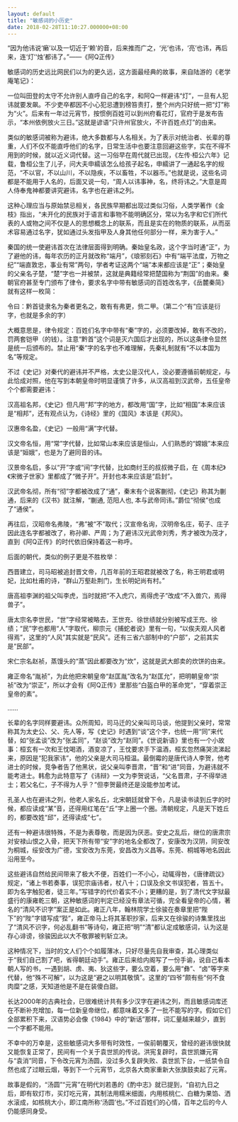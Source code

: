 ```yaml
---
layout: default
title: "敏感词的小历史"
date: 2018-02-28T11:10:27.000000+08:00
---
```


“因为他讳说‘癞’以及一切近于‘赖’的音，后来推而广之，‘光’也讳，‘亮’也讳，再后来，连‘灯’‘烛’都讳了。”——《阿Q正传》

敏感词的历史远比网民们以为的更久远，这方面最经典的故事，来自陆游的《老学庵笔记》：

一位叫田登的太守不允许别人直呼自己的名字，和阿Q一样避讳“灯”，一旦有人犯讳就要发飙。不少吏卒都因不小心犯忌遭到榜笞责打，整个州内只好统一把“灯”称为“火”。后来有一年过元宵节，按惯例百姓可以到州府看花灯，官府于是发布告示，“本州依例放火三日。”这就是谚语“只许州官放火，不许百姓点灯”的由来。

类似的敏感词被称为避讳，绝大多数都与人名相关。为了表示对统治者、长辈的尊重，人们不仅不能直呼他们的名字，日常生活中也要注意回避这些字，实在不得不用到的时候，就以近义词代替。这一习俗早在周代就已出现，《左传·桓公六年》记载，鲁桓公生了儿子，问大夫申繻该怎么给孩子起名，申繻讲了一通起名字的规范，“不以官，不以山川，不以隐疾，不以畜牲，不以器币。”也就是说，这些名词都是不能用于人名的，后面又说一句，“周人以讳事神，名，终将讳之。”大意是周人侍奉鬼神都要讲究避讳，名字也在避讳之列。

这种心理应当与原始禁忌相关，各民族早期都出现过类似习俗，人类学著作《金枝》指出，“未开化的民族对于语言和事物不能明确区分，常以为名字和它们所代表的人或物之间不仅是人的思想概念上的联系，而且是实在的物质的联系，从而巫术容易通过名字，犹如通过头发指甲及人身其他任何部分一样，来为害于人。”

秦国的统一使避讳首次在法律层面得到明确。秦始皇名政，这个字当时通“正”，为了避他的讳，每年农历的正月就改称“端月”，《琅邪刻石》中有“端平法度，万物之纪”“端直敦忠，事业有常”两句，学者考证这两个“端”本来都应该是“正”；秦始皇的父亲名子楚，“楚”字也一并被禁，这就是典籍经常把楚国称为“荆国”的由来。秦朝官府甚至专门颁布了律令，要求名字中带有敏感词的百姓改名字，《岳麓秦简》就有这样一枚简：

令曰：黔首徒隶名为秦者更名之，敢有有弗更，赀二甲。（第二个“有”应该是衍字，也就是多余的字）

大概意思是，律令规定：百姓们名字中带有“秦”字的，必须要改掉，敢有不改的，罚两套铠甲（的钱）。注意“黔首”这个词是灭六国后才出现的，所以这条律令显然是统一后颁布的。禁止用“秦”字的名字也不难理解，先秦礼制就有“不以本国为名”等规定。

不过《史记》对秦代的避讳并不严格，太史公是汉代人，没必要遵循前朝规定，与此恰成对照，他在写到本朝皇帝时明显谨慎了许多，从汉高祖到汉武帝，五任皇帝个个都需要避讳：

汉高祖名邦，《史记》但凡用“邦”字的地方，都改用“国”字，比如“相国”本来应该是“相邦”，还有观点认为，《诗经》里的《国风》本该是《邦风》。

汉惠帝名盈，《史记》一般用“满”字代替。

汉文帝名恒，用“常”字代替，比如常山本来应该是恒山，人们熟悉的“嫦娥”本来应该是“姮娥”，也是为了避同音的讳。

汉景帝名启，多以“开”字或“间”字代替，比如商纣王的叔叔微子启，在《周本纪》《宋微子世家》里都成了“微子开”。开封也本来应该是“启封”。

汉武帝名彻，所有“彻”字都被改成了“通”，秦末有个说客蒯彻，《史记》称其为蒯通，后来的《汉书》就注解，“蒯通, 范阳人也, 本与武帝同讳。”爵位“彻侯”也成了“通侯”。

再往后，汉昭帝名弗陵，“弗”被“不”取代；汉宣帝名询，汉明帝名庄，荀子、庄子因此连名字都被改了，称孙卿、严周；为了避讳汉光武帝刘秀，秀才被改为茂才，直到《阿Q正传》的时代依旧保持着这一称呼。

后面的朝代，类似的例子更是不胜枚举：

西晋建立，司马昭被追封晋文帝，几百年前的王昭君就被改了名，称王明君或明妃，比如杜甫的诗，“群山万壑赴荆门，生长明妃尚有村。”

唐高祖李渊的祖父叫李虎，当时就把“不入虎穴，焉得虎子”改成“不入兽穴，焉得兽子”。

唐太宗名李世民，“世”字经常被略去，王世充、徐世绩就分别被写成王充、徐绩；“民”字也都用“人”字取代，柳宗元《捕蛇者说》里有一句，“以俟夫观人风者得焉”，这里的“人风”其实就是“民风”。还有三省六部制中的“户部”，之前其实是“民部”。

宋仁宗名赵祯，蒸馒头的“蒸”因此都要改为“炊”，这就是武大郎卖的炊饼的由来。

雍正帝名“胤祯”，为此他把宋朝皇帝“赵匡胤”改名为“赵匡允”，把明朝皇帝“崇祯”改为“崇正”，所以才会有《阿Q正传》里那些“白盔白甲的革命党”，“穿着崇正皇帝的素”。

……

长辈的名字同样要避讳。众所周知，司马迁的父亲叫司马谈，他提到父亲时，常常称其为太史公、父、先人等，写《史记》时遇到“谈”这个字，也统一用“同”来代替，如“张孟谈”改为“张孟同”，“赵谈”改为“赵同”。《世说新语》里也有一个小故事：桓玄有一次和王忱喝酒，酒变凉了，王忱要求手下温酒，桓玄忽然痛哭流涕起来，原因是“犯我家讳”，他的父亲是大司马桓温。最倒霉的是唐代诗人李贺，他考进士的时候，竞争者告了他黑状，说父亲叫李晋肃，“晋”和“进”同音，为避讳就不能考进士。韩愈为此特意写了《讳辩》一文为李贺说话，“父名晋肃，子不得举进士；若父名仁，子不得为人乎？”但李贺最终还是没能参加考试。

孔圣人也在避讳之列，他老人家名丘，北宋朝廷就曾下令，凡是读书读到丘字的时候，都应读成“某”音，还得用红笔在“丘”字上圈一个圈。清朝规定，凡是天下姓丘的，都要改姓“邱”，还得读成“七”。

还有一种避讳很特殊，不是为表尊敬，而是因为厌恶。安史之乱后，继位的唐肃宗对安禄山恨之入骨，把天下所有带“安”字的地名全都改了，安康改为汉阴，同安改为桐城，绥安改为广德，宝安改为东莞，安昌改为义昌等。东莞、桐城等地名因此沿用至今。

这些避讳自然给民间带来了极大不便，百姓们一不小心，动辄得咎，《唐律疏议》规定，“诸上书若奏事，误犯宗庙讳者，杖八十；口误及余文书误犯者，笞五十。即为名字触犯者，徒三年。”写错字的代价着实不小；更糟的是，到了清代文字狱最盛行的康雍乾三朝，这种敏感词的判定已经没有章法可循，完全看皇帝的心情，著名的“清风不识字”案正是如此。雍正八年，翰林院学士徐骏在奏章里把“陛下”的“陛”字错写成“狴”，雍正帝马上将其革职抄家，后来又在徐骏的诗集里找出了“清风不识字，何必乱翻书”等诗句，雍正把“明”“清”都认定成敏感词，认为这是存心诽谤，徐骏因此以大不敬罪被判斩立决。

这种情况下，当时的文人们个个如履薄冰，只好尽量先自我审查，其心理类似于“我们自己割了吧，省得朝廷动手”。雍正后来给内阁写了一份手谕，说自己看本朝人写的书，一遇到胡、虏、夷、狄这些字，要么空着，要么用“彝”、“卤”等字来代替，他“殊不可解”，以为这是“避之以明其敬慎”。这里的“四爷”颇有些“何不食肉糜”之感，天知道他是不是在装傻白甜。

长达2000年的古典社会，已很难统计共有多少汉字在避讳之列，而且敏感词库还在不断补充增加，每一位新皇帝继位，都意味着又多了一批不能写的字。假如它们全部累积下来，汉语势必会像《1984》中的“新话”那样，词汇量越来越少，直到一个字都不能用。

不幸中的万幸是，这些敏感词大多带有时效性，一俟前朝覆灭，曾经的避讳很快就又能恢复正常了，民间有一个关于袁世凯的传说。洪宪复辟时，袁世凯嫌元宵与“袁消”同音，下令改元宵为汤圆，没过多久复辟失败、袁世凯下台，一纸禁令自然也成了过眼云烟，等到下一个元宵节，北京各大商家重新大张旗鼓卖起了元宵。

故事是假的，“汤圆”“元宵”在明代刘若愚的《酌中志》就已提到，“自初九日之后，即有软灯市，买灯吃元宵，其制法用糯米细面，内用核桃仁、白糖为果馅、洒水滚成，如核桃大小，即江南所称‘汤圆’也。”不过百姓们的心情，百年之后的今人仍能感同身受。

